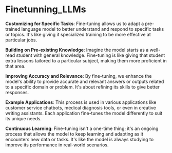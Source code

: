 # Finetunning_LLMs

**Customizing for Specific Tasks**: Fine-tuning allows us to adapt a pre-trained language model to better understand and respond to specific tasks or topics. It's like giving it specialized training to be more effective at particular jobs.

**Building on Pre-existing Knowledge**: Imagine the model starts as a well-read student with general knowledge. Fine-tuning is like giving that student extra lessons tailored to a particular subject, making them more proficient in that area.

**Improving Accuracy and Relevance**: By fine-tuning, we enhance the model's ability to provide accurate and relevant answers or outputs related to a specific domain or problem. It's about refining its skills to give better responses.

**Example Applications**: This process is used in various applications like customer service chatbots, medical diagnosis tools, or even in creative writing assistants. Each application fine-tunes the model differently to suit its unique needs.

**Continuous Learning**: Fine-tuning isn't a one-time thing; it's an ongoing process that allows the model to keep learning and adapting as it encounters new data or tasks. It's like the model is always studying to improve its performance in real-world scenarios.
